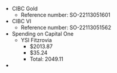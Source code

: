 - CIBC Gold
	- Reference number: SO-22113051601
- CIBC VI
	- Reference number: SO-22113051562
- Spending on Capital One
	- YSI Fitzrovia
		- $2013.87
		- $35.24
		- Total: 2049.11
-